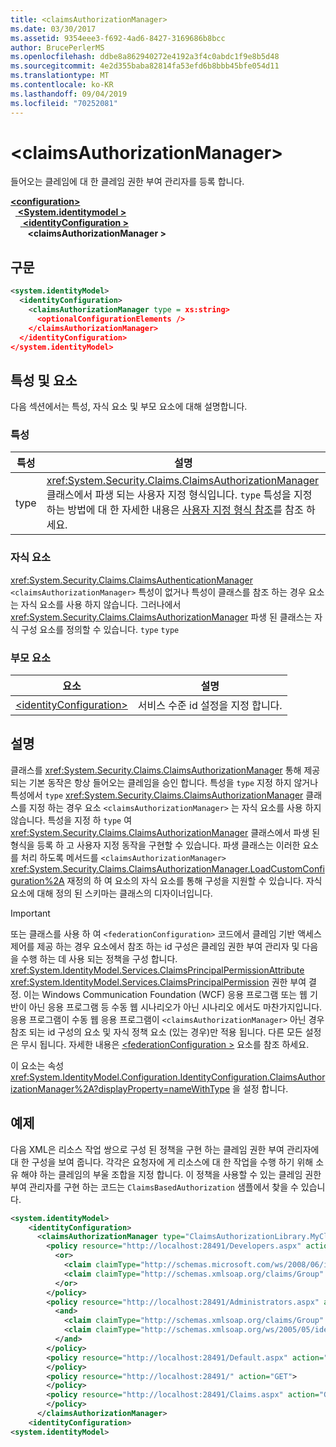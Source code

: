 ```yaml
---
title: <claimsAuthorizationManager>
ms.date: 03/30/2017
ms.assetid: 9354eee3-f692-4ad6-8427-3169686b8bcc
author: BrucePerlerMS
ms.openlocfilehash: ddbe8a862940272e4192a3f4c0abdc1f9e8b5d48
ms.sourcegitcommit: 4e2d355baba82814fa53efd6b8bbb45bfe054d11
ms.translationtype: MT
ms.contentlocale: ko-KR
ms.lasthandoff: 09/04/2019
ms.locfileid: "70252081"
---
```

# <a name="claimsauthorizationmanager"></a>\<claimsAuthorizationManager>
들어오는 클레임에 대 한 클레임 권한 부여 관리자를 등록 합니다.  
  
[ **\<configuration>** ](../configuration-element.md)\
&nbsp;&nbsp;[ **\<System.identitymodel >** ](system-identitymodel.md)\
&nbsp;&nbsp;&nbsp;&nbsp;[ **\<identityConfiguration >** ](identityconfiguration.md)\
&nbsp;&nbsp;&nbsp;&nbsp;&nbsp;&nbsp; **\<claimsAuthorizationManager >**  
  
## <a name="syntax"></a>구문  
  
```xml  
<system.identityModel>  
  <identityConfiguration>  
    <claimsAuthorizationManager type = xs:string>  
      <optionalConfigurationElements />  
    </claimsAuthorizationManager>  
  </identityConfiguration>  
</system.identityModel>  
```  
  
## <a name="attributes-and-elements"></a>특성 및 요소  
 다음 섹션에서는 특성, 자식 요소 및 부모 요소에 대해 설명합니다.  
  
### <a name="attributes"></a>특성  
  
|특성|설명|  
|---------------|-----------------|  
|type|<xref:System.Security.Claims.ClaimsAuthorizationManager> 클래스에서 파생 되는 사용자 지정 형식입니다. `type` 특성을 지정 하는 방법에 대 한 자세한 내용은 [사용자 지정 형식 참조](../windows-workflow-foundation/index.md)를 참조 하세요.|  
  
### <a name="child-elements"></a>자식 요소  
 <xref:System.Security.Claims.ClaimsAuthenticationManager> `<claimsAuthorizationManager>` 특성이 없거나 특성이 클래스를 참조 하는 경우 요소는 자식 요소를 사용 하지 않습니다. 그러나에서 <xref:System.Security.Claims.ClaimsAuthorizationManager> 파생 된 클래스는 자식 구성 요소를 정의할 수 있습니다. `type` `type`  
  
### <a name="parent-elements"></a>부모 요소  
  
|요소|설명|  
|-------------|-----------------|  
|[\<identityConfiguration>](identityconfiguration.md)|서비스 수준 id 설정을 지정 합니다.|  
  
## <a name="remarks"></a>설명  
 클래스를 <xref:System.Security.Claims.ClaimsAuthorizationManager> 통해 제공 되는 기본 동작은 항상 들어오는 클레임을 승인 합니다. 특성을 `type` 지정 하지 않거나 특성에서 `type` <xref:System.Security.Claims.ClaimsAuthorizationManager> 클래스를 지정 하는 경우 요소 `<claimsAuthorizationManager>` 는 자식 요소를 사용 하지 않습니다. 특성을 지정 하 `type` 여 <xref:System.Security.Claims.ClaimsAuthorizationManager> 클래스에서 파생 된 형식을 등록 하 고 사용자 지정 동작을 구현할 수 있습니다. 파생 클래스는 이러한 요소를 처리 하도록 메서드를 `<claimsAuthorizationManager>` <xref:System.Security.Claims.ClaimsAuthorizationManager.LoadCustomConfiguration%2A> 재정의 하 여 요소의 자식 요소를 통해 구성을 지원할 수 있습니다. 자식 요소에 대해 정의 된 스키마는 클래스의 디자이너입니다.  
  
> [!IMPORTANT]
> 또는 클래스를 사용 하 여 `<federationConfiguration>` 코드에서 클레임 기반 액세스 제어를 제공 하는 경우 요소에서 참조 하는 id 구성은 클레임 권한 부여 관리자 및 다음을 수행 하는 데 사용 되는 정책을 구성 합니다. <xref:System.IdentityModel.Services.ClaimsPrincipalPermissionAttribute> <xref:System.IdentityModel.Services.ClaimsPrincipalPermission> 권한 부여 결정. 이는 Windows Communication Foundation (WCF) 응용 프로그램 또는 웹 기반이 아닌 응용 프로그램 등 수동 웹 시나리오가 아닌 시나리오 에서도 마찬가지입니다. 응용 프로그램이 수동 웹 응용 프로그램이 `<claimsAuthorizationManager>` 아닌 경우 참조 되는 id 구성의 요소 및 자식 정책 요소 (있는 경우)만 적용 됩니다. 다른 모든 설정은 무시 됩니다. 자세한 내용은 [ \<federationConfiguration >](federationconfiguration.md) 요소를 참조 하세요.  
  
 이 요소는 속성 <xref:System.IdentityModel.Configuration.IdentityConfiguration.ClaimsAuthorizationManager%2A?displayProperty=nameWithType> 을 설정 합니다.  
  
## <a name="example"></a>예제  
 다음 XML은 리소스 작업 쌍으로 구성 된 정책을 구현 하는 클레임 권한 부여 관리자에 대 한 구성을 보여 줍니다. 각각은 요청자에 게 리소스에 대 한 작업을 수행 하기 위해 소유 해야 하는 클레임의 부울 조합을 지정 합니다. 이 정책을 사용할 수 있는 클레임 권한 부여 관리자를 구현 하는 코드는 `ClaimsBasedAuthorization` 샘플에서 찾을 수 있습니다.  
  
```xml  
<system.identityModel>  
    <identityConfiguration>  
      <claimsAuthorizationManager type="ClaimsAuthorizationLibrary.MyClaimsAuthorizationManager, ClaimsAuthorizationLibrary">  
        <policy resource="http://localhost:28491/Developers.aspx" action="GET">  
          <or>  
            <claim claimType="http://schemas.microsoft.com/ws/2008/06/identity/claims/role" claimValue="developer" />  
            <claim claimType="http://schemas.xmlsoap.org/claims/Group" claimValue="Administrator" />  
          </or>  
        </policy>  
        <policy resource="http://localhost:28491/Administrators.aspx" action="GET">  
          <and>  
            <claim claimType="http://schemas.xmlsoap.org/claims/Group" claimValue="Administrator" />  
            <claim claimType="http://schemas.xmlsoap.org/ws/2005/05/identity/claims/country" claimValue="USA" />  
          </and>  
        </policy>  
        <policy resource="http://localhost:28491/Default.aspx" action="GET">  
        </policy>  
        <policy resource="http://localhost:28491/" action="GET">  
        </policy>  
        <policy resource="http://localhost:28491/Claims.aspx" action="GET">  
        </policy>  
      </claimsAuthorizationManager>  
    <identityConfiguration>  
<system.identityModel>  
```
